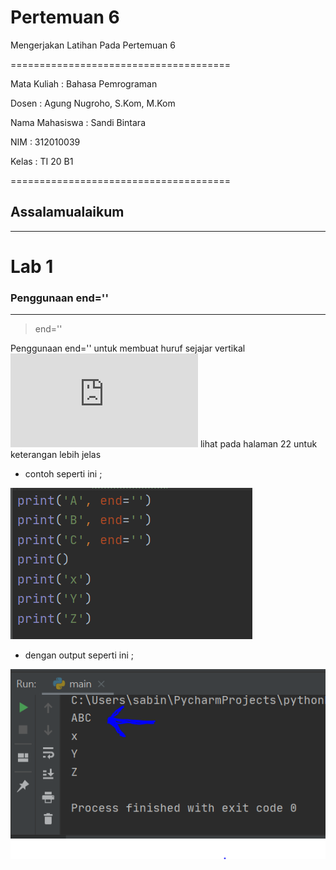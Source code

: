 # Pertemuan 6
Mengerjakan  Latihan  Pada Pertemuan 6

======================================

Mata Kuliah	: Bahasa Pemrograman

Dosen		: Agung Nugroho, S.Kom, M.Kom

Nama Mahasiswa	: Sandi Bintara

NIM		: 312010039

Kelas		: TI 20 B1

======================================

## Assalamualaikum
---

# Lab 1

### Penggunaan end=''
---
> end=''

Penggunaan end='' untuk membuat huruf sejajar vertikal ![click here](https://core.ac.uk/download/pdf/45375438.pdf) lihat pada halaman 22 untuk keterangan lebih jelas

* contoh seperti ini ;

![end=.PNG](foto/end=.PNG)

* dengan output seperti ini ;

![hasilend=.png](foto/hasilend=.png)



